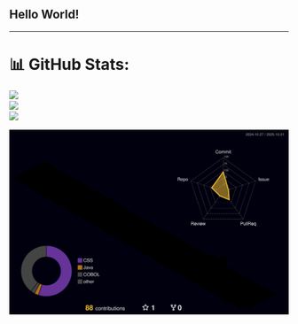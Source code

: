 ## Hello World!

---

# 📊 GitHub Stats:
![](https://github-readme-stats.vercel.app/api?username=aarthurcreis&theme=dark&hide_border=false&include_all_commits=false&count_private=false)<br/>
![](https://nirzak-streak-stats.vercel.app/?user=aarthurcreis&theme=dark&hide_border=false)<br/>
![](https://github-readme-stats.vercel.app/api/top-langs/?username=aarthurcreis&theme=dark&hide_border=false&include_all_commits=false&count_private=false&layout=compact)

![3D Contributions](./profile-3d-contrib/profile-night-rainbow.svg)
